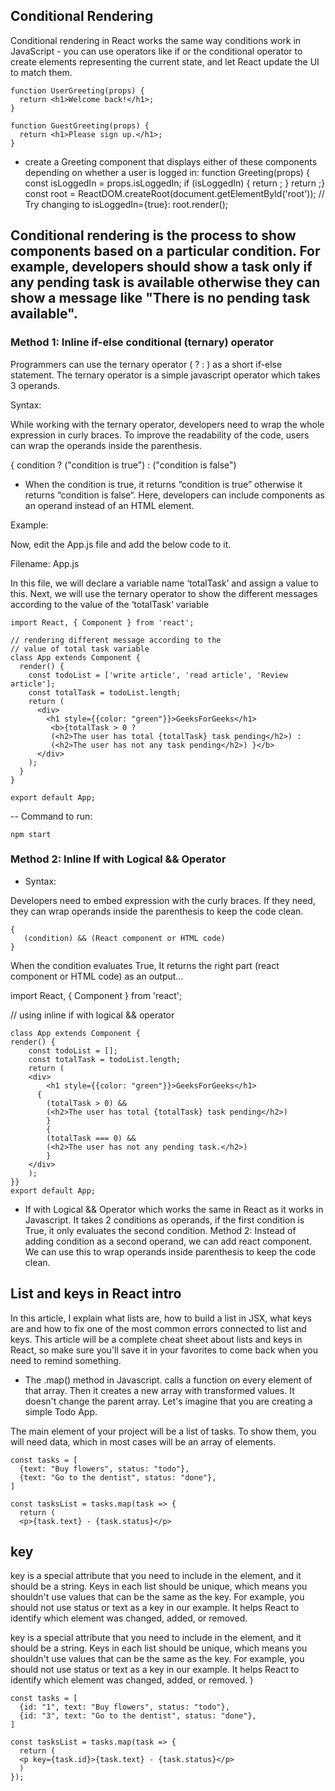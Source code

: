 ## Conditional Rendering
 

Conditional rendering in React works the same way conditions work in JavaScript - you can use operators like if or the conditional operator to create elements representing the current state, and let React update the UI to match them.

 

```
function UserGreeting(props) {
  return <h1>Welcome back!</h1>;
}

function GuestGreeting(props) {
  return <h1>Please sign up.</h1>;
}
```


- create a Greeting component that displays either of these components depending on whether a user is logged in:
function Greeting(props) {
  const isLoggedIn = props.isLoggedIn;
  if (isLoggedIn) {    return <UserGreeting />;  }  return <GuestGreeting />;}
const root = ReactDOM.createRoot(document.getElementById('root')); 
// Try changing to isLoggedIn={true}:
root.render(<Greeting isLoggedIn={false} />);
 
 

## Conditional rendering is the process to show components based on a particular condition. For example, developers should show a task only if any pending task is available otherwise they can show a message like "There is no pending task available".

 

### Method 1: Inline if-else conditional (ternary) operator
Programmers can use the ternary operator ( ? : ) as a short if-else statement. The ternary operator is a simple javascript operator which takes 3 operands. 

Syntax:

While working with the ternary operator, developers need to wrap the whole expression in curly braces. To improve the readability of the code, users can wrap the operands inside the parenthesis. 

 

{
  condition ? ("condition is true") : ("condition is false")

- When the condition is true, it returns “condition is true” otherwise it returns “condition is false“.  Here, developers can include components as an operand instead of an HTML element.

Example:

Now, edit the App.js file and add the below code to it.

Filename: App.js

In this file, we will declare a variable name ‘totalTask’ and assign a value to this. Next, we will use the ternary operator to show the different messages according to the value of the ‘totalTask‘ variable

```
import React, { Component } from 'react';
 
// rendering different message according to the
// value of total task variable
class App extends Component {
  render() {
    const todoList = ['write article', 'read article', 'Review article'];
    const totalTask = todoList.length;
    return (
      <div>
        <h1 style={{color: "green"}}>GeeksForGeeks</h1>
         <b>{totalTask > 0 ?
         (<h2>The user has total {totalTask} task pending</h2>) :
         (<h2>The user has not any task pending</h2>) }</b>      
      </div>
    );
  }
}
  
export default App;

```
-- 
Command to run: 

`npm start`
 

 

### Method 2: Inline If with Logical && Operator
 

- Syntax:

Developers need to embed expression with the curly braces. If they need, they can wrap operands inside the parenthesis to keep the code clean. 

```
{
   (condition) && (React component or HTML code)
}
```


When the condition evaluates True, It returns the right part (react component or HTML code) as an output…

import React, { Component } from 'react';

// using inline if with logical && operator
```
class App extends Component {
render() {
    const todoList = [];
    const totalTask = todoList.length;
    return (
    <div>
        <h1 style={{color: "green"}}>GeeksForGeeks</h1>
      {
        (totalTask > 0) &&
        (<h2>The user has total {totalTask} task pending</h2>)
        }
        {
        (totalTask === 0) &&
        (<h2>The user has not any pending task.</h2>)
        }    
    </div>
    );
}}
export default App;
```


- If with Logical && Operator which works the same in React as it works in Javascript. It takes 2 conditions as operands, if the first condition is True, it only evaluates the second condition. Method 2: Instead of adding condition as a second operand, we can add react component. We can use this to wrap operands inside parenthesis to keep the code clean.

 

 

## List and keys in React intro
In this article, I explain what lists are, how to build a list in JSX, what keys are and how to fix one of the most common errors connected to list and keys. This article will be a complete cheat sheet about lists and keys in React, so make sure you'll save it in your favorites to come back when you need to remind something.

 

- The .map() method in Javascript. calls a function on every element of that array. Then it creates a new array with transformed values. It doesn't change the parent array. Let's imagine that you are creating a simple Todo App.

The main element of your project will be a list of tasks. To show them, you will need data, which in most cases will be an array of elements.

 

```
const tasks = [
  {text: "Buy flowers", status: "todo"},
  {text: "Go to the dentist", status: "done"},
]

const tasksList = tasks.map(task => {
  return (
  <p>{task.text} - {task.status}</p>
  ```

## key


key is a special attribute that you need to include in the element, 
and it should be a string. Keys in each list should be unique, which means 
you shouldn't use values that can be the same as the key. For example, you should not use status or text as a key in our example. It helps React to identify which element was changed, added, or removed.

key is a special attribute that you need to include in the element, and it should be a string. Keys in each list should be unique, 
which means you shouldn't use values that can be the same as the key. For example, you should not use status or text as a key in our example. 
It helps React to identify which element was changed, added, or removed.   )


```
const tasks = [
  {id: "1", text: "Buy flowers", status: "todo"},
  {id: "3", text: "Go to the dentist", status: "done"},
]

const tasksList = tasks.map(task => {
  return (
  <p key={task.id}>{task.text} - {task.status}</p>
  )
});
```